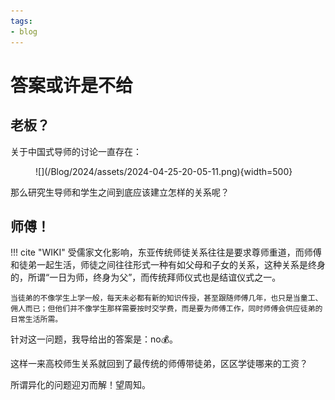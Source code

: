 ```yaml
---
tags:
- blog
---
```


# 答案或许是不给

## 老板？
关于中国式导师的讨论一直存在：

<figure markdown>
![](/Blog/2024/assets/2024-04-25-20-05-11.png){width=500}
</figure>

那么研究生导师和学生之间到底应该建立怎样的关系呢？

## 师傅！

!!! cite "WIKI"
    受儒家文化影响，东亚传统师徒关系往往是要求尊师重道，而师傅和徒弟一起生活，师徒之间往往形式一种有如父母和子女的关系，这种关系是终身的，所谓“一日为师，终身为父”，而传统拜师仪式也是结谊仪式之一。
    
    当徒弟的不像学生上学一般，每天未必都有新的知识传授，甚至跟随师傅几年，也只是当童工、佣人而已；但他们并不像学生那样需要按时交学费，而是要为师傅工作，同时师傅会供应徒弟的日常生活所需。

针对这一问题，我导给出的答案是：no💰。

这样一来高校师生关系就回到了最传统的师傅带徒弟，区区学徒哪来的工资？

所谓异化的问题迎刃而解！望周知。